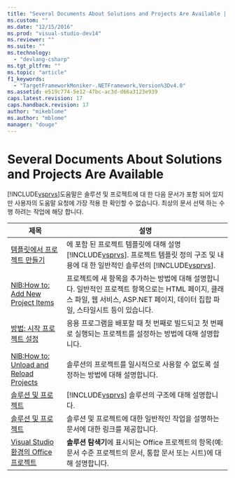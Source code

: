 ```yaml
---
title: "Several Documents About Solutions and Projects Are Available | Microsoft Docs"
ms.custom: ""
ms.date: "12/15/2016"
ms.prod: "visual-studio-dev14"
ms.reviewer: ""
ms.suite: ""
ms.technology: 
  - "devlang-csharp"
ms.tgt_pltfrm: ""
ms.topic: "article"
f1_keywords: 
  - "TargetFrameworkMoniker-.NETFramework,Version%3Dv4.0"
ms.assetid: e519c774-5e12-47bc-ac3d-d66a3123e939
caps.latest.revision: 17
caps.handback.revision: 17
author: "mikeblome"
ms.author: "mblome"
manager: "douge"
---
```

# Several Documents About Solutions and Projects Are Available
[!INCLUDE[vsprvs](../assembler/masm/includes/vsprvs_md.md)]도움말은 솔루션 및 프로젝트에 대 한 다음 문서가 포함 되어 있지만 사용자의 도움말 요청에 가장 적용 한 확인할 수 없습니다.  최상의 문서 선택 하는 수행 하려는 작업에 해당 합니다.  
  
|제목|설명|  
|--------|--------|  
|[템플릿에서 프로젝트 만들기](http://msdn.microsoft.com/ko-kr/7c36d86a-6b79-4480-8228-0f925f1204b2)|에 포함 된 프로젝트 템플릿에 대해 설명 [!INCLUDE[vsprvs](../assembler/masm/includes/vsprvs_md.md)].  프로젝트 템플릿 정의 구조 및 내용에 대 한 일반적인 솔루션의 [!INCLUDE[vsprvs](../assembler/masm/includes/vsprvs_md.md)].|  
|[NIB:How to: Add New Project Items](http://msdn.microsoft.com/ko-kr/63d3e16b-de6e-4bb5-a0e3-ecec762201ce)|프로젝트에 새 항목을 추가하는 방법에 대해 설명합니다.  일반적인 프로젝트 항목으로는 HTML 페이지, 클래스 파일, 웹 서비스, ASP.NET 페이지, 데이터 집합 파일, 스타일시트 등이 있습니다.|  
|[방법: 시작 프로젝트 설정](http://msdn.microsoft.com/ko-kr/31465836-0911-48db-a5d9-e456b635e970)|응용 프로그램을 배포할 때 첫 번째로 빌드되고 첫 번째로 실행되는 프로젝트를 설정하는 방법에 대해 설명합니다.|  
|[NIB:How to: Unload and Reload Projects](http://msdn.microsoft.com/ko-kr/abc0155b-8fcb-4ffc-95b6-698518a7100b)|솔루션의 프로젝트를 일시적으로 사용할 수 없도록 설정하는 방법에 대해 설명합니다.|  
|[솔루션 및 프로젝트](../Topic/Solutions%20and%20Projects%20in%20Visual%20Studio.md)|[!INCLUDE[vsprvs](../assembler/masm/includes/vsprvs_md.md)] 솔루션의 구조에 대해 설명합니다.|  
|[솔루션 및 프로젝트](../Topic/Solutions%20and%20Projects%20in%20Visual%20Studio.md)|솔루션 및 프로젝트에 대한 일반적인 작업을 설명하는 문서에 대한 링크를 제공합니다.|  
|[Visual Studio 환경의 Office 프로젝트](../Topic/Office%20Projects%20in%20the%20Visual%20Studio%20Environment.md)|**솔루션 탐색기**에 표시되는 Office 프로젝트의 항목\(예: 문서 수준 프로젝트의 문서, 통합 문서 또는 시트\)에 대해 설명합니다.|